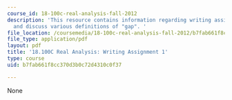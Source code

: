 ```yaml
---
course_id: 18-100c-real-analysis-fall-2012
description: 'This resource contains information regarding writing assignment 1: propose
  and discuss various definitions of "gap". '
file_location: /coursemedia/18-100c-real-analysis-fall-2012/b7fab661f8cc370d3b0c72d4310c0f37_MIT18_100CF12_Writing_1.pdf
file_type: application/pdf
layout: pdf
title: '18.100C Real Analysis: Writing Assignment 1'
type: course
uid: b7fab661f8cc370d3b0c72d4310c0f37

---
```

None